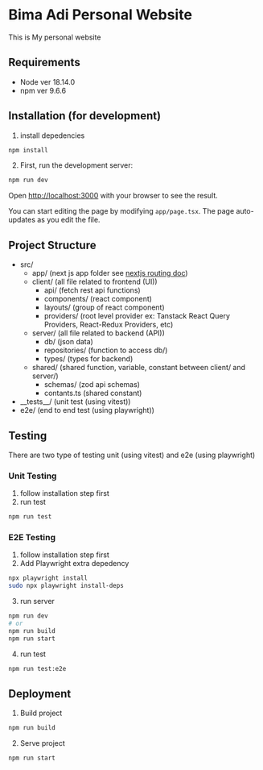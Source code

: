# Bima Adi Personal Website
This is My personal website

## Requirements
- Node ver 18.14.0
- npm ver 9.6.6

## Installation (for development)
1. install depedencies
```bash
npm install
```

2. First, run the development server:

```bash
npm run dev
```

Open [http://localhost:3000](http://localhost:3000) with your browser to see the result.

You can start editing the page by modifying `app/page.tsx`. The page auto-updates as you edit the file.

## Project Structure
- src/
    - app/ (next js app folder see [nextjs routing doc](https://nextjs.org/docs/app/building-your-application/routing))
    - client/ (all file related to frontend (UI))
        - api/ (fetch rest api functions)
        - components/ (react component)
        - layouts/ (group of react component)
        - providers/ (root level provider ex: Tanstack React Query Providers, React-Redux Providers, etc)
    - server/ (all file related to backend (API))
        - db/ (json data)
        - repositories/ (function to access db/)
        - types/ (types for backend)
    - shared/ (shared function, variable, constant between client/ and server/)
        - schemas/ (zod api schemas)
        - contants.ts (shared constant)
- \_\_tests\_\_/ (unit test (using vitest))
- e2e/ (end to end test (using playwright))

## Testing
There are two type of testing unit (using vitest) and e2e (using playwright)

### Unit Testing
1. follow installation step first
2. run test
```bash
npm run test
```

### E2E Testing
1. follow installation step first
2. Add Playwright extra depedency
```bash
npx playwright install
sudo npx playwright install-deps
```
3. run server
```bash
npm run dev
# or
npm run build
npm run start
```
4. run test
```bash
npm run test:e2e
```

## Deployment
1. Build project
```bash
npm run build
```

2. Serve project
```bash
npm run start
```
